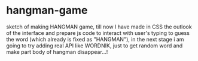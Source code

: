 # hangman-game
sketch of making HANGMAN game, till now I have made in CSS the outlook of the interface and prepare js code to interact with user's typing to guess the word (which already is fixed as "HANGMAN"), in the next stage i am going to  try adding real API like WORDNIK, just to get random word and make part body of hangman disappear...!
